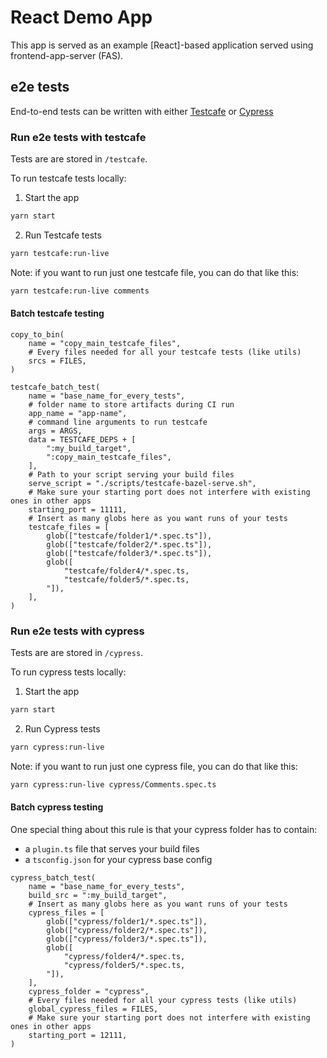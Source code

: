 # React Demo App

This app is served as an example [React]-based application served using frontend-app-server (FAS).

## e2e tests

End-to-end tests can be written with either [Testcafe](https://github.com/DevExpress/testcafe) or [Cypress](https://github.com/cypress-io/cypress)

### Run e2e tests with testcafe

Tests are are stored in `/testcafe`.

To run testcafe tests locally:

1. Start the app

```sh
yarn start
```

2. Run Testcafe tests

```sh
yarn testcafe:run-live
```

Note: if you want to run just one testcafe file, you can do that like this:

```sh
yarn testcafe:run-live comments
```

#### Batch testcafe testing

```bazel
copy_to_bin(
    name = "copy_main_testcafe_files",
    # Every files needed for all your testcafe tests (like utils)
    srcs = FILES,
)

testcafe_batch_test(
    name = "base_name_for_every_tests",
    # folder name to store artifacts during CI run
    app_name = "app-name",
    # command line arguments to run testcafe
    args = ARGS,
    data = TESTCAFE_DEPS + [
        ":my_build_target",
        ":copy_main_testcafe_files",
    ],
    # Path to your script serving your build files
    serve_script = "./scripts/testcafe-bazel-serve.sh",
    # Make sure your starting port does not interfere with existing ones in other apps
    starting_port = 11111,
    # Insert as many globs here as you want runs of your tests
    testcafe_files = [
        glob(["testcafe/folder1/*.spec.ts"]),
        glob(["testcafe/folder2/*.spec.ts"]),
        glob(["testcafe/folder3/*.spec.ts"]),
        glob([
            "testcafe/folder4/*.spec.ts,
            "testcafe/folder5/*.spec.ts,
        "]),
    ],
)
```

### Run e2e tests with cypress

Tests are are stored in `/cypress`.

To run cypress tests locally:

1. Start the app

```sh
yarn start
```

2. Run Cypress tests

```sh
yarn cypress:run-live
```

Note: if you want to run just one cypress file, you can do that like this:

```sh
yarn cypress:run-live cypress/Comments.spec.ts
```

#### Batch cypress testing

One special thing about this rule is that your cypress folder has to contain:

- a `plugin.ts` file that serves your build files
- a `tsconfig.json` for your cypress base config

```bazel
cypress_batch_test(
    name = "base_name_for_every_tests",
    build_src = ":my_build_target",
    # Insert as many globs here as you want runs of your tests
    cypress_files = [
        glob(["cypress/folder1/*.spec.ts"]),
        glob(["cypress/folder2/*.spec.ts"]),
        glob(["cypress/folder3/*.spec.ts"]),
        glob([
            "cypress/folder4/*.spec.ts,
            "cypress/folder5/*.spec.ts,
        "]),
    ],
    cypress_folder = "cypress",
    # Every files needed for all your cypress tests (like utils)
    global_cypress_files = FILES,
    # Make sure your starting port does not interfere with existing ones in other apps
    starting_port = 12111,
)
```
